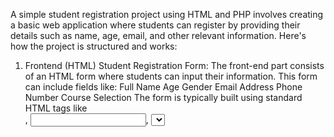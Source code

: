 A simple student registration project using HTML and PHP involves creating a basic web application where students can register by providing their details such as name, age, email, and other relevant information. Here's how the project is structured and works:

1. Frontend (HTML)
Student Registration Form: The front-end part consists of an HTML form where students can input their information.
This form can include fields like:
Full Name
Age
Gender
Email Address
Phone Number
Course Selection 
The form is typically built using standard HTML tags like <form>, <input>, <select>, and <textarea>.
Validation: Basic client-side validation can be added using HTML5 attributes like required to ensure that necessary fields are filled before submission.
2. Backend (PHP)
Processing the Form: When the user submits the form, the data is sent to the server (the PHP script) using the HTTP POST method.
PHP processes the form data and may perform further validation, such as checking if the email is already registered or if the fields are correctly formatted.
Database Interaction: Once the data is validated, PHP can insert the student information into a database (e.g., MySQL).
The database would have a table (e.g., students) to store the student’s details such as name, email, phone, etc.
Feedback to User: After processing the data, PHP can display a confirmation message to the user, letting them know that their registration was successful.
Error Handling: If there are any issues (like database connection failures or invalid input), PHP will handle and display appropriate error messages.
3. Database
Database Design: The database can have a simple table for storing student records. A typical table might have columns like:
id (Primary Key, Auto-increment)
name
age
email
phone
course
CRUD Operations: The PHP backend would handle Create (inserting new records), Read (viewing student data), Update (modifying data), and Delete (removing records) operations.
4. Optional Features
Data Display: A separate page could be added to display a list of registered students, showing their details from the database.
Update/Modify Information: Students could have the ability to modify their registration details if necessary.
Login and Session: Implementing a login system where students can log in using credentials before registering or viewing their information.
Email Notification: Send a confirmation email to the student after successful registration using PHP's mail() function.
Workflow:
The student opens the registration page (HTML form).
The student fills out the form and submits it.
The form data is sent to the PHP script.
PHP validates and processes the data.
The student’s data is stored in the database.
A confirmation or error message is displayed to the student.
